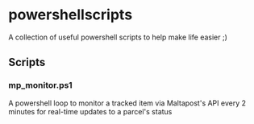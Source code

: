 # powershellscripts
A collection of useful powershell scripts to help make life easier ;) 

## Scripts

### mp_monitor.ps1
A powershell loop to monitor a tracked item via Maltapost's API every 2 minutes for real-time updates to a parcel's status


